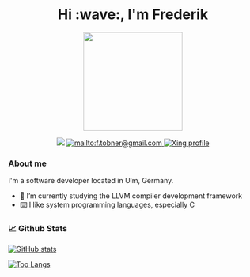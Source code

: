  <h1 align="center">Hi :wave:, I'm Frederik <width="30px"></h1>

<div id="header" align="center">
  <img src="https://media.giphy.com/media/lRLzrbhmh5pFf4jOga/giphy.gif" width="200"/>
</div>

<p align="center">  
<img src="https://img.shields.io/badge/age-28-blue">
<a href="mailto:f.tobner@gmail.com">
<img src="https://img.shields.io/badge/-Gmail-c14438?style=flat-square&logo=Gmail&logoColor=white&link=mailto:f.tobner@gmail.com" alt="mailto:f.tobner@gmail.com">
</a>
<a href="https://www.xing.com/profile/Frederik_Tobner">
<img src="https://img.shields.io/badge/xing-profile?logo=xing&link=https%3A%2F%2Fwww.xing.com%2Fprofile%2FFrederik_Tobner" alt="Xing profile">
</a>
</p>


### About me

I'm a software developer located in Ulm, Germany.

- 🌱 I’m currently studying the LLVM compiler development framework
- ⌨️ I like system programming languages, especially C

### :chart_with_upwards_trend: Github Stats

[![GitHub stats](https://github-readme-stats-beryl-phi.vercel.app/api?username=FrederikTobner&theme=dracula)](https://github.com/FrederikTobner)
 
[![Top Langs](https://github-readme-stats-beryl-phi.vercel.app/api/top-langs/?username=FrederikTobner&layout=pie&langs_count=16&theme=dracula)](https://github.com/FrederikTobner)

